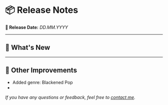 # 📦 Release Notes

**📅 Release Date:** _DD.MM.YYYY_

---

## 🚀 What's New


---

## 🔧 Other Improvements
- Added genre: Blackened Pop
- 


*If you have any questions or feedback, feel free to [contact me](mailto:magnus@overli.dev).*